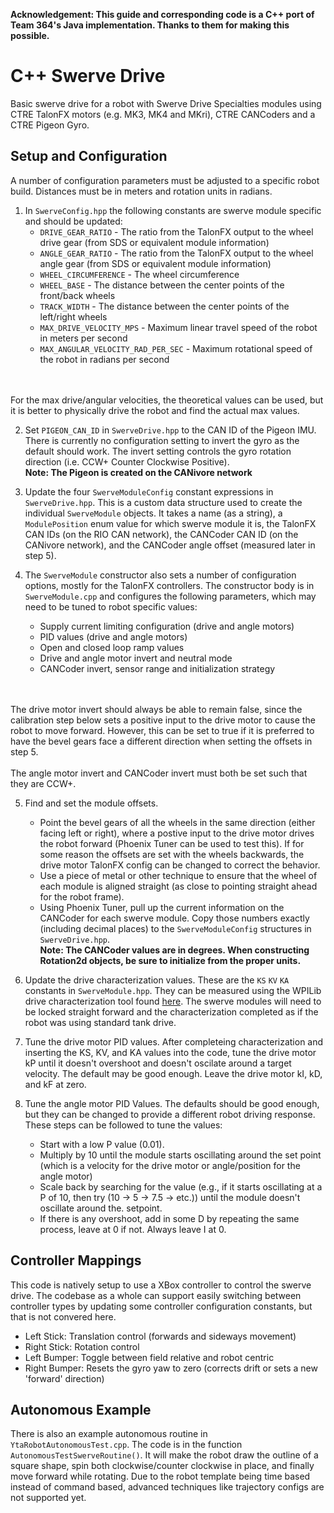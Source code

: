 **Acknowledgement: This guide and corresponding code is a C++ port of Team 364's Java implementation.  Thanks to them for making this possible.**

# C++ Swerve Drive

Basic swerve drive for a robot with Swerve Drive Specialties modules using CTRE TalonFX motors (e.g. MK3, MK4 and MKri), CTRE CANCoders and a CTRE Pigeon Gyro.

**Setup and Configuration**
----
A number of configuration parameters must be adjusted to a specific robot build.  Distances must be in meters and rotation units in radians.

1. In ```SwerveConfig.hpp``` the following constants are swerve module specific and should be updated:
    * ```DRIVE_GEAR_RATIO``` - The ratio from the TalonFX output to the wheel drive gear (from SDS or equivalent module information)
    * ```ANGLE_GEAR_RATIO``` - The ratio from the TalonFX output to the wheel angle gear (from SDS or equivalent module information)
    * ```WHEEL_CIRCUMFERENCE``` - The wheel circumference
    * ```WHEEL_BASE``` - The distance between the center points of the front/back wheels
    * ```TRACK_WIDTH``` - The distance between the center points of the left/right wheels
    * ```MAX_DRIVE_VELOCITY_MPS``` - Maximum linear travel speed of the robot in meters per second
    * ```MAX_ANGULAR_VELOCITY_RAD_PER_SEC``` - Maximum rotational speed of the robot in radians per second
<br>
<br>For the max drive/angular velocities, the theoretical values can be used, but it is better to physically drive the robot and find the actual max values.

2. Set ```PIGEON_CAN_ID``` in ```SwerveDrive.hpp``` to the CAN ID of the Pigeon IMU.  There is currently no configuration setting to invert the gyro as the default should work.  The invert setting controls the gyro rotation direction (i.e. CCW+ Counter Clockwise Positive).
<br><b>Note: The Pigeon is created on the CANivore network</b>

3. Update the four ```SwerveModuleConfig``` constant expressions in ```SwerveDrive.hpp```.  This is a custom data structure used to create the individual ```SwerveModule``` objects.  It takes a name (as a string), a ```ModulePosition``` enum value for which swerve module it is, the TalonFX CAN IDs (on the RIO CAN network), the CANCoder CAN ID (on the CANivore network), and the CANCoder angle offset (measured later in step 5).

4. The ```SwerveModule``` constructor also sets a number of configuration options, mostly for the TalonFX controllers.  The constructor body is in ```SwerveModule.cpp``` and configures the following parameters, which may need to be tuned to robot specific values:
    * Supply current limiting configuration (drive and angle motors)
    * PID values (drive and angle motors)
    * Open and closed loop ramp values
    * Drive and angle motor invert and neutral mode
    * CANCoder invert, sensor range and initialization strategy
<br>
<br>The drive motor invert should always be able to remain false, since the calibration step below sets a positive input to the drive motor to cause the robot to move forward.  However, this can be set to true if it is preferred to have the bevel gears face a different direction when setting the offsets in step 5.
<br>
<br>The angle motor invert and CANCoder invert must both be set such that they are CCW+.

5. Find and set the module offsets.
    * Point the bevel gears of all the wheels in the same direction (either facing left or right), where a postive input to the drive motor drives the robot forward (Phoenix Tuner can be used to test this).  If for some reason the offsets are set with the wheels backwards, the drive motor TalonFX config can be changed to correct the behavior.
    * Use a piece of metal or other technique to ensure that the wheel of each module is aligned straight (as close to pointing straight ahead for the robot frame).
    * Using Phoenix Tuner, pull up the current information on the CANCoder for each swerve module.  Copy those numbers exactly (including decimal places) to the ```SwerveModuleConfig``` structures in ```SwerveDrive.hpp```.
    <br><b>Note: The CANCoder values are in degrees.  When constructing Rotation2d objects, be sure to initialize from the proper units.</b>

6. Update the drive characterization values.  These are the ```KS``` ```KV``` ```KA```  constants in ```SwerveModule.hpp```.  They can be measured using the WPILib drive characterization tool found [here](https://docs.wpilib.org/en/stable/docs/software/wpilib-tools/robot-characterization/introduction.html). The swerve modules will need to be locked straight forward and the characterization completed as if the robot was using standard tank drive.

7. Tune the drive motor PID values.  After completeing characterization and inserting the KS, KV, and KA values into the code, tune the drive motor kP until it doesn't overshoot and doesn't oscilate around a target velocity.  The default may be good enough.  Leave the drive motor kI, kD, and kF at zero.

8. Tune the angle motor PID Values.  The defaults should be good enough, but they can be changed to provide a different robot driving response.  These steps can be followed to tune the values:
    * Start with a low P value (0.01).
    * Multiply by 10 until the module starts oscillating around the set point (which is a velocity for the drive motor or angle/position for the angle motor)
    * Scale back by searching for the value (e.g., if it starts oscillating at a P of 10, then try (10 -> 5 -> 7.5 -> etc.)) until the module doesn't oscillate around the. setpoint.
    * If there is any overshoot, add in some D by repeating the same process, leave at 0 if not. Always leave I at 0.



**Controller Mappings**
----
This code is natively setup to use a XBox controller to control the swerve drive.  The codebase as a whole can support easily switching between controller types by updating some controller configuration constants, but that is not convered here.

* Left Stick: Translation control (forwards and sideways movement)
* Right Stick: Rotation control
* Left Bumper: Toggle between field relative and robot centric
* Right Bumper: Resets the gyro yaw to zero (corrects drift or sets a new 'forward' direction)



**Autonomous Example**
----
There is also an example autonomous routine in ```YtaRobotAutonomousTest.cpp```.  The code is in the function ```AutonomousTestSwerveRoutine()```.  It will make the robot draw the outline of a square shape, spin both clockwise/counter clockwise in place, and finally move forward while rotating.  Due to the robot template being time based instead of command based, advanced techniques like trajectory configs are not supported yet.
